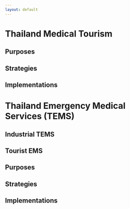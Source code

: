 ```yaml
---
layout: default
---
```


# Thailand Medical Tourism

## Purposes

## Strategies

## Implementations

# Thailand Emergency Medical Services (TEMS)
## Industrial TEMS
## Tourist EMS

## Purposes

## Strategies

## Implementations
